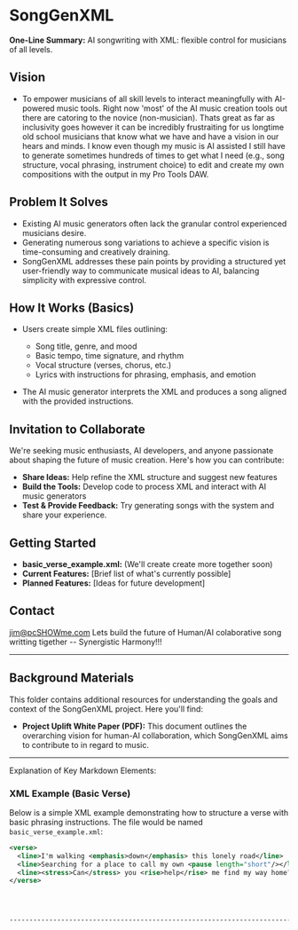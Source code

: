 # SongGenXML

**One-Line Summary:** AI songwriting with XML: flexible control for musicians of all levels. 

## Vision

* To empower musicians of all skill levels to interact meaningfully with AI-powered music tools.  Right now 'most' of the AI music creation tools out there are catoring to the novice (non-musician).  Thats great as far as inclusivity goes however it can be incredibly frustraiting for us longtime old school musicians that know what we have and have a vision in our hears and minds.  I know even though my music is AI assisted I still have to generate sometimes hundreds of times to get what I need (e.g., song structure, vocal phrasing, instrument choice) to edit and create my own compositions with the output in my Pro Tools DAW.

## Problem It Solves

* Existing AI music generators often lack the granular control experienced musicians desire. 
* Generating numerous song variations to achieve a specific vision is time-consuming and creatively draining.
* SongGenXML addresses these pain points by providing a structured yet user-friendly way to communicate musical ideas to AI, balancing simplicity with expressive control.

## How It Works (Basics)

* Users create simple XML files outlining:
    * Song title, genre, and mood
    * Basic tempo, time signature, and rhythm
    * Vocal structure (verses, chorus, etc.)
    * Lyrics with instructions for phrasing, emphasis, and emotion

* The AI music generator interprets the XML and produces a song aligned with the provided instructions.

## Invitation to Collaborate

We're seeking music enthusiasts, AI developers, and anyone passionate about shaping the future of music creation.  Here's how you can contribute:

* **Share Ideas:** Help refine the XML structure and suggest new features
* **Build the Tools:** Develop code to process XML and interact with AI music generators
* **Test & Provide Feedback:**  Try generating songs with the system and share your experience.

## Getting Started

* **basic_verse_example.xml:** (We'll create create more together soon)
* **Current Features:** [Brief list of what's currently possible]
* **Planned Features:** [Ideas for future development]

## Contact

jim@pcSHOWme.com
Lets build the future of Human/AI colaborative song writting tigether -- Synergistic Harmony!!!


-----------------------------------------------------------------------------------------------------------------------

## Background Materials

This folder contains additional resources for understanding the goals and context of the SongGenXML project. Here you'll find:

* **Project Uplift White Paper (PDF):** This document outlines the overarching vision for human-AI collaboration, which SongGenXML aims to contribute to in regard to music. 

----------------------------------------------------------------------------------------------------------------------
Explanation of Key Markdown Elements:

### XML Example (Basic Verse)

Below is a simple XML example demonstrating how to structure a verse with basic phrasing instructions. The file would be named `basic_verse_example.xml`:

```xml
<verse>
  <line>I'm walking <emphasis>down</emphasis> this lonely road</line> 
  <line>Searching for a place to call my own <pause length="short"/></line> 
  <line><stress>Can</stress> you <rise>help</rise> me find my way home?</line> 
</verse>




-----------------------------------------------------------------------------------------------------------------------
